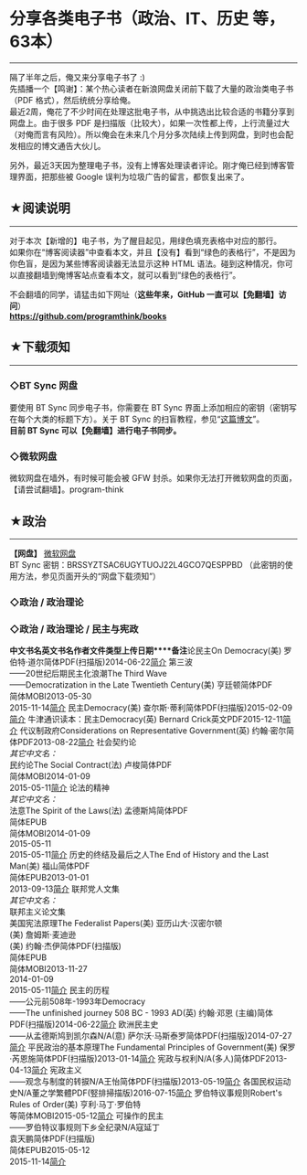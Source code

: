 # 分享各类电子书（政治、IT、历史 等，63本） 

-----

 隔了半年之后，俺又来分享电子书了 :)  
 先插播一个【鸣谢】：某个热心读者在新浪网盘关闭前下载了大量的政治类电子书（PDF 格式），然后统统分享给俺。  
 最近2周，俺花了不少时间在处理这批电子书，从中挑选出比较合适的书籍分享到网盘上。由于很多 PDF 是扫描版（比较大），如果一次性都上传，上行流量过大（对俺而言有风险）。所以俺会在未来几个月分多次陆续上传到网盘，到时也会配发相应的博文通告大伙儿。  
   
 另外，最近3天因为整理电子书，没有上博客处理读者评论。刚才俺已经到博客管理界面，把那些被 Google 误判为垃圾广告的留言，都恢复出来了。  
   
   
 ## ★阅读说明
-----

  
 对于本次【新增的】电子书，为了醒目起见，用绿色填充表格中对应的那行。  
 如果你在“博客阅读器”中查看本文，并且【没有】看到“绿色的表格行”，不是因为你色盲，是因为某些博客阅读器无法显示这种 HTML 语法。碰到这种情况，你可以直接翻墙到俺博客站点查看本文，就可以看到“绿色的表格行”。  
   
 不会翻墙的同学，请猛击如下网址（**这些年来，GitHub 一直可以【免翻墙】访问**）  
 **<https://github.com/programthink/books>** 
   
 ## ★下载须知
-----

  
 ### ◇BT Sync 网盘

  
 要使用 BT Sync 同步电子书，你需要在 BT Sync 界面上添加相应的密钥（密钥写在每个大类的标题下方）。关于 BT Sync 的扫盲教程，参见“[这篇博文](https://program-think.blogspot.com/2015/01/BitTorrent-Sync.html)”。  
 **目前 BT Sync 可以【免翻墙】进行电子书同步。** 
   
 ### ◇微软网盘

  
 微软网盘在墙外，有时候可能会被 GFW 封杀。如果你无法打开微软网盘的页面，【请尝试翻墙】。program-think  
   
 ## ★政治
---

  
 **【网盘】** 
 [微软网盘](https://onedrive.live.com/redir?resid=F5B0090663FEEADA!742)  
 BT Sync 密钥：BRSSYZTSAC6UGYTUOJ22L4GCO7QESPPBD （此密钥的使用方法，参见页面开头的“网盘下载须知”）  
   
 ### ◇政治 / 政治理论

  
 ### ◇政治 / 政治理论 / 民主与宪政

  
 **中文书名****英文书名****作者****文件类型****上传日期****备注**论民主On Democracy(美) 罗伯特·道尔简体PDF(扫描版)2014-06-22[简介](https://goo.gl/7e8E09) 第三波  
——20世纪后期民主化浪潮The Third Wave  
——Democratization in the Late Twentieth Century(美) 亨廷顿简体PDF  
简体MOBI2013-05-30  
2015-11-14[简介](https://goo.gl/nYBwdP) 民主Democracy(美) 查尔斯·蒂利简体PDF(扫描版)2015-02-09[简介](https://goo.gl/vsoi0n) 牛津通识读本：民主Democracy(英) Bernard Crick英文PDF2015-12-11[简介](https://goo.gl/MGC3Zc) 代议制政府Considerations on Representative Government(英) 约翰·密尔简体PDF2013-08-22[简介](https://goo.gl/0Nc9uY) 社会契约论  
*其它中文名：*  
民约论The Social Contract(法) 卢梭简体PDF  
简体MOBI2014-01-09  
2015-05-11[简介](https://goo.gl/2hOv3S) 论法的精神  
*其它中文名：*  
法意The Spirit of the Laws(法) 孟德斯鸠简体PDF  
简体EPUB  
简体MOBI2014-01-09  
2015-05-11  
2015-05-11[简介](https://goo.gl/UTjUxP) 历史的终结及最后之人The End of History and the Last Man(美) 福山简体PDF  
简体EPUB2013-01-01  
2013-09-13[简介](https://goo.gl/0C1A8d) 联邦党人文集  
*其它中文名：*  
联邦主义论文集  
美国宪法原理The Federalist Papers(美) 亚历山大·汉密尔顿  
(美) 詹姆斯·麦迪逊  
(美) 约翰·杰伊简体PDF(扫描版)  
简体EPUB  
简体MOBI2013-11-27  
2014-01-09  
2015-05-11[简介](https://goo.gl/HqJha6) 民主的历程  
——公元前508年-1993年Democracy  
——The unfinished journey 508 BC - 1993 AD(英) 约翰·邓恩 (主编)简体PDF(扫描版)2014-06-22[简介](https://goo.gl/G7OYA2) 欧洲民主史  
——从孟德斯鸠到凯尔森N/A(意) 萨尔沃·马斯泰罗简体PDF(扫描版)2014-07-27[简介](https://goo.gl/rWwCIE) 平民政治的基本原理The Fundamental Principles of Government(美) 保罗·芮恩施简体PDF(扫描版)2013-01-14[简介](https://goo.gl/0DbAvr) 宪政与权利N/A(多人)简体PDF2013-04-13[简介](https://goo.gl/kesZbY) 宪政主义  
——观念与制度的转捩N/A王怡简体PDF(扫描版)2013-05-19[简介](https://goo.gl/Ysf3eg) 各国民权运动史N/A董之学繁體PDF(竪排掃描版)2016-07-15[简介](https://goo.gl/VoeWlu) 罗伯特议事规则Robert's Rules of Order(美) 亨利·马丁·罗伯特  
等简体MOBI2015-05-12[简介](https://goo.gl/Q6NcXW) 可操作的民主  
——罗伯特议事规则下乡全纪录N/A寇延丁  
袁天鹏简体PDF(扫描版)  
简体EPUB2015-05-12  
2015-11-14[简介](https://goo.gl/cGKYkJ)   
